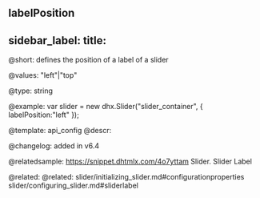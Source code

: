 labelPosition
---
sidebar_label: 
title: 
---          

@short: defines the position of a label of a slider


@values: "left"|"top"


@type: string

@example: 
var slider = new dhx.Slider("slider_container", { 
   labelPosition:"left" 
});


@template:	api_config
@descr: 


@changelog: added in v6.4

@relatedsample: https://snippet.dhtmlx.com/4o7yttam	Slider. Slider Label

@related: 
@related: slider/initializing_slider.md#configurationproperties
slider/configuring_slider.md#sliderlabel